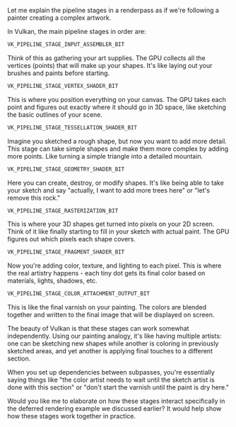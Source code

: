 
Let me explain the pipeline stages in a renderpass as if we're following a painter creating a complex artwork.

In Vulkan, the main pipeline stages in order are:

```cpp
VK_PIPELINE_STAGE_INPUT_ASSEMBLER_BIT
```
Think of this as gathering your art supplies. The GPU collects all the vertices (points) that will make up your shapes. It's like laying out your brushes and paints before starting.

```cpp
VK_PIPELINE_STAGE_VERTEX_SHADER_BIT
```
This is where you position everything on your canvas. The GPU takes each point and figures out exactly where it should go in 3D space, like sketching the basic outlines of your scene.

```cpp
VK_PIPELINE_STAGE_TESSELLATION_SHADER_BIT
```
Imagine you sketched a rough shape, but now you want to add more detail. This stage can take simple shapes and make them more complex by adding more points. Like turning a simple triangle into a detailed mountain.

```cpp
VK_PIPELINE_STAGE_GEOMETRY_SHADER_BIT
```
Here you can create, destroy, or modify shapes. It's like being able to take your sketch and say "actually, I want to add more trees here" or "let's remove this rock."

```cpp
VK_PIPELINE_STAGE_RASTERIZATION_BIT
```
This is where your 3D shapes get turned into pixels on your 2D screen. Think of it like finally starting to fill in your sketch with actual paint. The GPU figures out which pixels each shape covers.

```cpp
VK_PIPELINE_STAGE_FRAGMENT_SHADER_BIT
```
Now you're adding color, texture, and lighting to each pixel. This is where the real artistry happens - each tiny dot gets its final color based on materials, lights, shadows, etc.

```cpp
VK_PIPELINE_STAGE_COLOR_ATTACHMENT_OUTPUT_BIT
```
This is like the final varnish on your painting. The colors are blended together and written to the final image that will be displayed on screen.

The beauty of Vulkan is that these stages can work somewhat independently. Using our painting analogy, it's like having multiple artists: one can be sketching new shapes while another is coloring in previously sketched areas, and yet another is applying final touches to a different section.

When you set up dependencies between subpasses, you're essentially saying things like "the color artist needs to wait until the sketch artist is done with this section" or "don't start the varnish until the paint is dry here."

Would you like me to elaborate on how these stages interact specifically in the deferred rendering example we discussed earlier? It would help show how these stages work together in practice.
